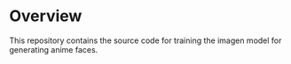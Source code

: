 # Overview
This repository contains the source code for training the imagen model for generating anime faces. 
